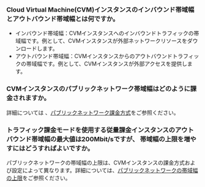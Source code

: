 ### Cloud Virtual Machine(CVM)インスタンスのインバウンド帯域幅とアウトバウンド帯域幅とは何ですか。
- インバウンド帯域幅：CVMインスタンスへのインバウンドトラフィックの帯域幅です。例として、CVMインスタンスが外部ネットワークリソースをダウンロードします。
- アウトバウンド帯域幅：CVMインスタンスからのアウトバウンドトラフィックの帯域幅です。例として、CVMインスタンスが外部アクセスを提供します。

### CVMインスタンスのパブリックネットワーク帯域幅はどのように課金されますか。
詳細については 、[パブリックネットワーク課金方式](https://intl.cloud.tencent.com/document/product/213/10578)をご参照ください。

### トラフィック課金モードを使用する従量課金インスタンスのアウトバウンド帯域幅の最大値は200Mbit/sですが、 帯域幅の上限を増やすにはどうすればよいですか。
パブリックネットワークの帯域幅の上限は、CVMインスタンスの課金方式および設定によって異なります。詳細については、[パブリックネットワークの帯域幅の上限](https://intl.cloud.tencent.com/document/product/213/12523)をご参照ください。

